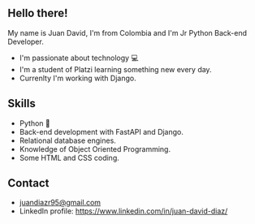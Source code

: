 ## Hello there!
My  name is Juan David, I'm from Colombia and I'm Jr Python Back-end Developer.

- I'm passionate about technology :computer:
- I'm a student of Platzi learning something new every day.
- Currenlty I'm working with Django.

## Skills

- Python :snake:
- Back-end development with FastAPI and Django.
- Relational database engines.
- Knowledge of Object Oriented Programming.
- Some HTML and CSS coding.

## Contact

- juandiazr95@gmail.com
- LinkedIn profile: https://www.linkedin.com/in/juan-david-diaz/
